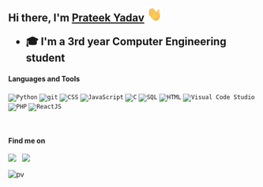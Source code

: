 


<h2 align="left">Hi there, I'm <a href="https://www.linkedin.com/in/prateek-yadav-354912215/" target="_blank" rel="noopener noreferrer">Prateek Yadav</a> <img src="https://raw.githubusercontent.com/ABSphreak/ABSphreak/master/gifs/Hi.gif" height="30" />

- 🎓 I'm a 3rd year Computer Engineering student  


#### Languages and Tools 
<p>
  <code><img height="25" src="https://raw.githubusercontent.com/UjwalKandi/UjwalKandi/changes-to-readme/svg/python-5.svg" alt="Python"></code>
  <code><img height="25" src="https://raw.githubusercontent.com/UjwalKandi/UjwalKandi/changes-to-readme/svg/git-icon.svg" alt="git"></code>
  <code><img height="25" src="https://raw.githubusercontent.com/UjwalKandi/UjwalKandi/changes-to-readme/svg/css-3.svg" alt="CSS"></code>
  <code><img height="25" src="https://raw.githubusercontent.com/UjwalKandi/UjwalKandi/changes-to-readme/svg/javascript.svg" alt="JavaScript"></code>
  <code><img height="25" src="https://raw.githubusercontent.com/UjwalKandi/UjwalKandi/changes-to-readme/svg/c-2975.svg" alt="C"></code>
  <code><img height="26" src="https://raw.githubusercontent.com/UjwalKandi/UjwalKandi/changes-to-readme/svg/sql.png" alt="SQL"></code>
  <code><img height="25" src="https://raw.githubusercontent.com/UjwalKandi/UjwalKandi/changes-to-readme/svg/html-5.svg" alt="HTML"></code>
  <code><img height="25" src="https://raw.githubusercontent.com/UjwalKandi/UjwalKandi/changes-to-readme/svg/visual-studio-code-1.svg" alt="Visual Code Studio"></code>
  <code><img height="25" src="https://www.php.net/images/logos/new-php-logo.svg" alt="PHP"></code>
  <code><img height="25" src="https://user-images.githubusercontent.com/96304501/210562194-9d7943fd-b812-4a67-855b-118762ca73be.png" alt="ReactJS"></code>

</p>

<br />


#### Find me on  


 <p align='left'>
   <a href="https://www.linkedin.com/in/prateek-yadav-354912215/" target="_blank"><img height="25" src="https://raw.githubusercontent.com/UjwalKandi/UjwalKandi/changes-to-readme/svg/linkedin%20rect.svg"></a>&nbsp;&nbsp;
 <a href="https://github.com/prateeky477" target="_blank"><img height="25" src="https://raw.githubusercontent.com/UjwalKandi/UjwalKandi/changes-to-readme/svg/github%20rect.svg"></a>&nbsp;&nbsp;
 
 </p>

![pv](https://pageview.vercel.app/?github_user=prateeky477)
